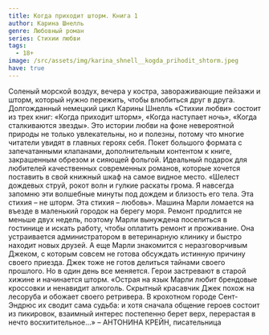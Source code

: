 ```yaml
---
title: Когда приходит шторм. Книга 1
author: Карина Шнелль
genre: Любовный роман
series: Стихии любви
tags:
  - 18+
image: /src/assets/img/karina_shnell__kogda_prihodit_shtorm.jpeg
have: true
---
```

Соленый морской воздух, вечера у костра, завораживающие пейзажи и шторм, который нужно пережить, чтобы влюбиться друг в друга.   Долгожданный немецкий цикл Карины Шнелль «Стихии любви» состоит из трех книг: «Когда приходит шторм», «Когда наступает ночь», «Когда сталкиваются звезды». Это истории любви на фоне невероятной природы не только увлекательны, но и полезны, потому что многие читатели увидят в главных героях себя.   Покет большого формата с запечатанными клапанами, дополнительным контентом к книге, закрашенным обрезом и сияющей фольгой. Идеальный подарок для любителей качественных современных романов, которые хочется поставить в свой книжный шкаф на самое видное место.     «Шелест дождевых струй, рокот волн и гулкие раскаты грома. Я навсегда запомню эти волшебные минуты под дождем и близость его тела. Эта стихия – не шторм. Эта стихия – любовь».   Машина Марли ломается на въезде в маленький городок на берегу моря. Ремонт продлится не меньше двух недель, поэтому Марли вынуждена поселиться в гостинице и искать работу, чтобы оплатить ремонт и проживание. Она устраивается администратором в ветеринарную клинику и быстро находит новых друзей. А еще Марли знакомится с неразговорчивым Джеком, с которым совсем не готова обсуждать истинную причину своего приезда. Джек тоже не готов делиться тайнами своего прошлого. Но в один день все меняется. Герои застревают в старой хижине и начинается шторм.   «Острая на язык Марли любит брендовые кроссовки и ненавидит алкоголь. Скрытный красавчик Джек похож на лесоруба и обожает своего ретривера. В крохотном городе Сент-Эндрюс их сводит сама судьба: и хотя сначала общение героев состоит из пикировок, взаимный интерес постепенно берет верх, перерастая в нечто восхитительное...» – АНТОНИНА КРЕЙН, писательница

